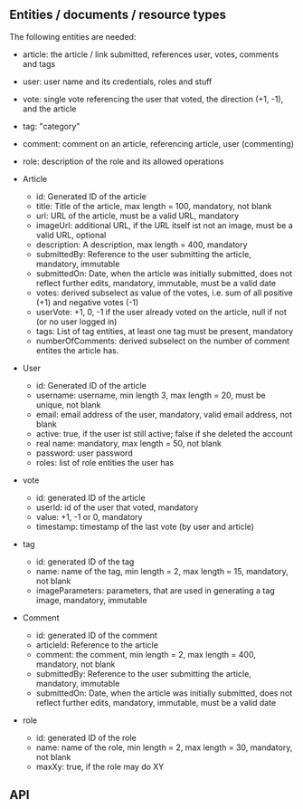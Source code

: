 ## Entities / documents / resource types ##
The following entities are needed:
* article: the article / link submitted, references user, votes, comments and tags
* user: user name and its credentials, roles and stuff
* vote: single vote referencing the user that voted, the direction (+1, -1), and the article
* tag: "category"
* comment: comment on an article, referencing article, user (commenting)
* role: description of the role and its allowed operations

* Article
    * id: Generated ID of the article
    * title: Title of the article, max length = 100, mandatory, not blank
    * url: URL of the article, must be a valid URL, mandatory
    * imageUrl: additional URL, if the URL itself ist not an image, must be a valid URL, optional
    * description: A description, max length = 400, mandatory
    * submittedBy: Reference to the user submitting the article, mandatory, immutable
    * submittedOn: Date, when the article was initially submitted, does not reflect further edits, mandatory, immutable, must be a valid date
    * votes: derived subselect as value of the votes, i.e. sum of all positive (+1) and negative votes (-1)
    * userVote: +1, 0, -1 if the user already voted on the article, null if not (or no user logged in)
    * tags: List of tag entities, at least one tag must be present, mandatory
    * numberOfComments: derived subselect on the number of comment entites the article has.

* User
    * id: Generated ID of the article
    * username: username, min length 3, max length = 20, must be unique, not blank
    * email: email address of the user, mandatory, valid email address, not blank
    * active: true, if the user ist still active; false if she deleted the account
    * real name: mandatory, max length = 50, not blank
    * password: user password
    * roles: list of role entities the user has

* vote
    * id: generated ID of the article
    * userId: id of the user that voted, mandatory
    * value: +1, -1 or 0, mandatory
    * timestamp: timestamp of the last vote (by user and article)

* tag
    * id: generated ID of the tag
    * name: name of the tag, min length = 2, max length = 15, mandatory, not blank
    * imageParameters: parameters, that are used in generating a tag image, mandatory, immutable
    
* Comment
    * id: generated ID of the comment
    * articleId: Reference to the article
    * comment: the comment, min length = 2, max length = 400, mandatory, not blank 
    * submittedBy: Reference to the user submitting the article, mandatory, immutable
    * submittedOn: Date, when the article was initially submitted, does not reflect further edits, mandatory, immutable, must be a valid date

* role
    * id: generated ID of the role
    * name: name of the role, min length = 2, max length = 30, mandatory, not blank
    * maxXy: true, if the role may do XY
    
## API ##

